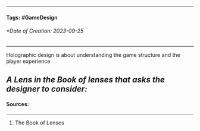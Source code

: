 __________________________________________________________________________
#### **Tags:** #GameDesign 
###### *Date of Creation: 2023-09-25
__________________________________________________________________________

Holographic design is about understanding the game structure and the player experience 

***A Lens in the Book of lenses that asks the designer to consider:***
- 
#### Sources:
__________________________________________________________________________
1. The Book of Lenses